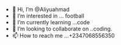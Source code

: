 - 👋 Hi, I’m @Aliyuahmad
- 👀 I’m interested in ... football 
- 🌱 I’m currently learning ...code
- 💞️ I’m looking to collaborate on ..coding.
- 📫 How to reach me ...+2347068556350

<!---
Aliyuahmad100/Aliyuahmad100 is a ✨ special ✨ repository because its `README.md` (this file) appears on your GitHub profile.
You can click the Preview link to take a look at your changes.
--->
